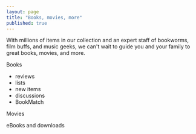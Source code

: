 ```yaml
---
layout: page
title: "Books, movies, more"
published: true
---
```


With millions of items in our collection and an expert staff of bookworms, film buffs, and music geeks, we can't wait to guide you and your family to great books, movies, and more.

Books
- reviews
- lists
- new items
- discussions
- BookMatch

Movies

eBooks and downloads
